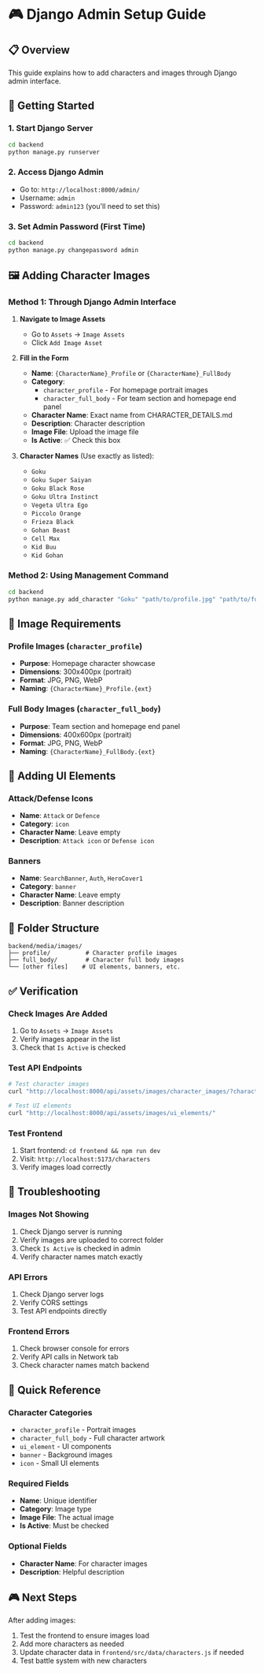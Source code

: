 # 🎮 Django Admin Setup Guide

## 📋 Overview

This guide explains how to add characters and images through Django admin interface.

## 🚀 Getting Started

### 1. Start Django Server
```bash
cd backend
python manage.py runserver
```

### 2. Access Django Admin
- Go to: `http://localhost:8000/admin/`
- Username: `admin`
- Password: `admin123` (you'll need to set this)

### 3. Set Admin Password (First Time)
```bash
cd backend
python manage.py changepassword admin
```

## 🖼️ Adding Character Images

### Method 1: Through Django Admin Interface

1. **Navigate to Image Assets**
   - Go to `Assets` → `Image Assets`
   - Click `Add Image Asset`

2. **Fill in the Form**
   - **Name**: `{CharacterName}_Profile` or `{CharacterName}_FullBody`
   - **Category**: 
     - `character_profile` - For homepage portrait images
     - `character_full_body` - For team section and homepage end panel
   - **Character Name**: Exact name from CHARACTER_DETAILS.md
   - **Description**: Character description
   - **Image File**: Upload the image file
   - **Is Active**: ✅ Check this box

3. **Character Names** (Use exactly as listed):
   - `Goku`
   - `Goku Super Saiyan`
   - `Goku Black Rose`
   - `Goku Ultra Instinct`
   - `Vegeta Ultra Ego`
   - `Piccolo Orange`
   - `Frieza Black`
   - `Gohan Beast`
   - `Cell Max`
   - `Kid Buu`
   - `Kid Gohan`

### Method 2: Using Management Command

```bash
cd backend
python manage.py add_character "Goku" "path/to/profile.jpg" "path/to/fullbody.png" --description "The legendary Saiyan warrior"
```

## 📁 Image Requirements

### Profile Images (`character_profile`)
- **Purpose**: Homepage character showcase
- **Dimensions**: 300x400px (portrait)
- **Format**: JPG, PNG, WebP
- **Naming**: `{CharacterName}_Profile.{ext}`

### Full Body Images (`character_full_body`)
- **Purpose**: Team section and homepage end panel
- **Dimensions**: 400x600px (portrait)
- **Format**: JPG, PNG, WebP
- **Naming**: `{CharacterName}_FullBody.{ext}`

## 🎯 Adding UI Elements

### Attack/Defense Icons
- **Name**: `Attack` or `Defence`
- **Category**: `icon`
- **Character Name**: Leave empty
- **Description**: `Attack icon` or `Defense icon`

### Banners
- **Name**: `SearchBanner`, `Auth`, `HeroCover1`
- **Category**: `banner`
- **Character Name**: Leave empty
- **Description**: Banner description

## 🔧 Folder Structure

```
backend/media/images/
├── profile/          # Character profile images
├── full_body/        # Character full body images
└── [other files]    # UI elements, banners, etc.
```

## ✅ Verification

### Check Images Are Added
1. Go to `Assets` → `Image Assets`
2. Verify images appear in the list
3. Check that `Is Active` is checked

### Test API Endpoints
```bash
# Test character images
curl "http://localhost:8000/api/assets/images/character_images/?character=Goku"

# Test UI elements
curl "http://localhost:8000/api/assets/images/ui_elements/"
```

### Test Frontend
1. Start frontend: `cd frontend && npm run dev`
2. Visit: `http://localhost:5173/characters`
3. Verify images load correctly

## 🚨 Troubleshooting

### Images Not Showing
1. Check Django server is running
2. Verify images are uploaded to correct folder
3. Check `Is Active` is checked in admin
4. Verify character names match exactly

### API Errors
1. Check Django server logs
2. Verify CORS settings
3. Test API endpoints directly

### Frontend Errors
1. Check browser console for errors
2. Verify API calls in Network tab
3. Check character names match backend

## 📝 Quick Reference

### Character Categories
- `character_profile` - Portrait images
- `character_full_body` - Full character artwork
- `ui_element` - UI components
- `banner` - Background images
- `icon` - Small UI elements

### Required Fields
- **Name**: Unique identifier
- **Category**: Image type
- **Image File**: The actual image
- **Is Active**: Must be checked

### Optional Fields
- **Character Name**: For character images
- **Description**: Helpful description

## 🎮 Next Steps

After adding images:
1. Test the frontend to ensure images load
2. Add more characters as needed
3. Update character data in `frontend/src/data/characters.js` if needed
4. Test battle system with new characters
